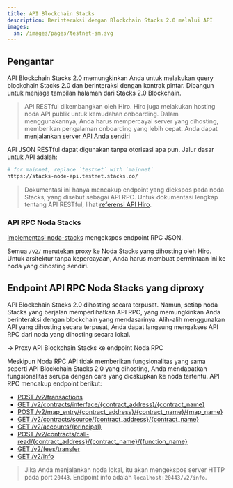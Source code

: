 ```yaml
---
title: API Blockchain Stacks
description: Berinteraksi dengan Blockchain Stacks 2.0 melalui API
images:
  sm: /images/pages/testnet-sm.svg
---
```


## Pengantar

API Blockchain Stacks 2.0 memungkinkan Anda untuk melakukan query blockchain Stacks 2.0 dan berinteraksi dengan kontrak pintar. Dibangun untuk menjaga tampilan halaman dari Stacks 2.0 Blockchain.

> API RESTful dikembangkan oleh Hiro. Hiro juga melakukan hosting noda API publik untuk kemudahan onboarding. Dalam menggunakannya, Anda harus mempercayai server yang dihosting,  memberikan pengalaman onboarding yang lebih cepat. Anda dapat [menjalankan server API Anda sendiri](https://docs.hiro.so/get-started/running-api-node)

API JSON RESTful dapat digunakan tanpa otorisasi apa pun. Jalur dasar untuk API adalah:

```bash
# for mainnet, replace `testnet` with `mainnet`
https://stacks-node-api.testnet.stacks.co/
```

> Dokumentasi ini hanya mencakup endpoint yang diekspos pada noda Stacks, yang disebut sebagai API RPC. Untuk dokumentasi lengkap tentang API RESTful, lihat [referensi API Hiro](https://docs.hiro.so/api).

### API RPC Noda Stacks

[Implementasi noda-stacks](https://github.com/stacks-network/stacks-blockchain/) mengekspos endpoint RPC JSON.

Semua `/v2/` merutekan proxy ke Noda Stacks yang dihosting oleh Hiro. Untuk arsitektur tanpa kepercayaan, Anda harus membuat permintaan ini ke noda yang dihosting sendiri.

## Endpoint API RPC Noda Stacks yang diproxy

API Blockchain Stacks 2.0 dihosting secara terpusat. Namun, setiap noda Stacks yang berjalan memperlihatkan API RPC, yang memungkinkan Anda berinteraksi dengan blockchain yang mendasarinya. Alih-alih menggunakan API yang dihosting secara terpusat, Anda dapat langsung mengakses API RPC dari noda yang dihosting secara lokal.

-> Proxy API Blockchain Stacks ke endpoint Noda RPC

Meskipun Noda RPC API tidak memberikan fungsionalitas yang sama seperti API Blockchain Stacks 2.0 yang dihosting, Anda mendapatkan fungsionalitas serupa dengan cara yang dicakupkan ke noda tertentu. API RPC mencakup endpoint berikut:

- [POST /v2/transactions](https://docs.hiro.so/api#operation/post_core_node_transactions)
- [GET /v2/contracts/interface/{contract_address}/{contract_name}](https://docs.hiro.so/api#operation/get_contract_interface)
- [POST /v2/map_entry/{contract_address}/{contract_name}/{map_name}](https://docs.hiro.so/api#operation/get_contract_data_map_entry)
- [GET /v2/contracts/source/{contract_address}/{contract_name}](https://docs.hiro.so/api#operation/get_contract_source)
- [GET /v2/accounts/{principal}](https://docs.hiro.so/api#operation/get_account_info)
- [POST /v2/contracts/call-read/{contract_address}/{contract_name}/{function_name}](https://docs.hiro.so/api#operation/call_read_only_function)
- [GET /v2/fees/transfer](https://docs.hiro.so/api#operation/get_fee_transfer)
- [GET /v2/info](https://docs.hiro.so/api#operation/get_core_api_info)

> Jika Anda menjalankan noda lokal, itu akan mengekspos server HTTP pada port `20443`. Endpoint info adalah `localhost:20443/v2/info`.
